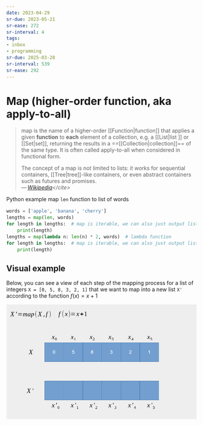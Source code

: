```yaml
---
date: 2023-04-29
sr-due: 2023-05-21
sr-ease: 272
sr-interval: 4
tags:
- inbox
- programming
sr-due: 2025-03-28
sr-interval: 539
sr-ease: 292
---
```


# Map (higher-order function, aka apply-to-all)

> map is the name of a higher-order [[Function|function]] that applies a given
> **function** to **each** element of a collection, e.g. a [[List|list ]] or
> [[Set|set]], returning the results in a ==[[Collection|collection]]== of the
> same type. It is often called apply-to-all when considered in functional form.
>
> The concept of a map is not limited to lists: it works for sequential
> containers, [[Tree|tree]]-like containers, or even abstract containers such as
> futures and promises.\
> — <cite>[Wikipedia](https://en.wikipedia.org/wiki/Map_\(higher-order_function\))</cite>

Python example map `len` function to list of words

```python
words = ['apple', 'banana', 'cherry']
lengths = map(len, words)
for length in lengths:  # map is iterable, we can also just output list
    print(length)
lengths = map(lambda n: len(n) * 2, words)  # lambda function
for length in lengths:  # map is iterable, we can also just output list
    print(length)
```

## Visual example

Below, you can see a view of each step of the mapping process for a list of
integers `X = [0, 5, 8, 3, 2, 1]` that we want to map into a new list `X'`
according to the function $f(x) = x + 1$

![Map function visual example](./img/map_function_visual_example.gif)
